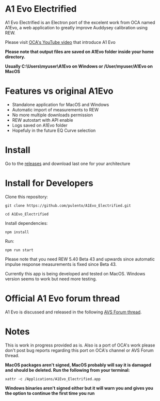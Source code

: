 # A1 Evo Electrified

A1 Evo Electrified is an Electron port of the excelent work from OCA named A1Evo, a web application to greatly improve Auddysey calibration using REW.

Please visit [OCA's YouTube video](https://www.youtube.com/watch?v=lmZ5yV1-wMI) that introduce A1 Evo

**Please note that output files are saved on A1Evo folder inside your home directory.**  

**Usually C:\Users\myuser\A1Evo on Windows or /User/myuser/A1Evo on MacOS**

# Features vs original A1Evo

<ul>
  <li>Standalone application for MacOS and Windows</li>
  <li>Automatic import of measurements to REW</li>
  <li>No more multiple downloads permission</li>
  <li>REW autostart with API enable</li>
  <li>Logs saved on A1Evo folder</li>
  <li>Hopefuly in the future EQ Curve selection</li>
</ul>

# Install

Go to the [releases](https://github.com/pulento/A1Evo_Electrified/releases) and download last one for your architecture

# Install for Developers

Clone this repository:
```
git clone https://github.com/pulento/A1Evo_Electrified.git
```
```
cd A1Evo_Electrified
```
Install dependencies:

```
npm install
```

Run:

```
npm run start
```

Please note that you need REW 5.40 Beta 43 and upwards since automatic impulse response measurements is fixed since Beta 43.

Currently this app is being developed and tested on MacOS. Windows version seems to work but need more testing.

# Official A1 Evo forum thread

A1 Evo is discussed and released in the following [AVS Forum thread](https://www.avsforum.com/threads/audyssey-one-oca-does-it-again-and-again.3297198).

# Notes

This is work in progress provided as is. Also is a port of OCA's work please don't post bug reports regarding this port on OCA's channel or AVS Forum thread.

**MacOS packages aren't signed, MacOS probably will say it is damaged and should be deleted. Run the following from your terminal:**

```
xattr -c /Applications/A1Evo_Electrified.app
```
**Windows binaries aren't signed either but it will warn you and gives you the option to continue the first time you run**


